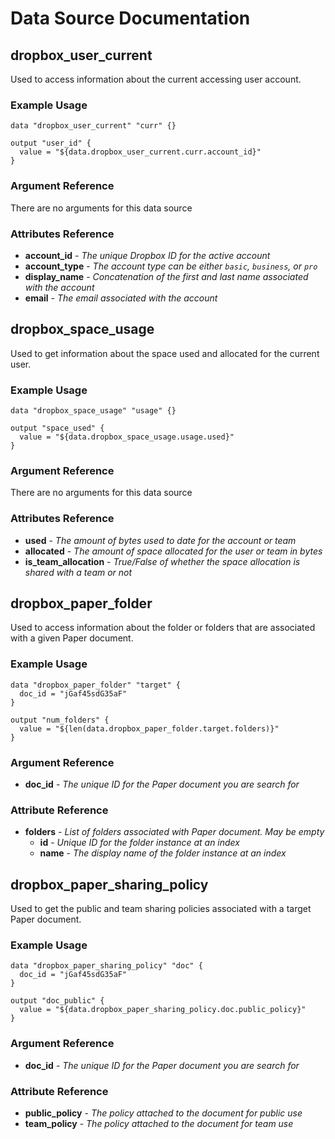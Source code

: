 # Data Source Documentation

## **dropbox_user_current**

Used to access information about the current accessing user account.

### Example Usage

```hcl
data "dropbox_user_current" "curr" {}

output "user_id" {
  value = "${data.dropbox_user_current.curr.account_id}"
}
```

### Argument Reference

There are no arguments for this data source

### Attributes Reference

* **account_id** - _The unique Dropbox ID for the active account_
* **account_type** - _The account type can be either `basic`, `business`, or `pro`_
* **display_name** - _Concatenation of the first and last name associated with the account_
* **email** - _The email associated with the account_

## **dropbox_space_usage**

Used to get information about the space used and allocated for the current user.

### Example Usage

```hcl
data "dropbox_space_usage" "usage" {}

output "space_used" {
  value = "${data.dropbox_space_usage.usage.used}"
}
```

### Argument Reference

There are no arguments for this data source

### Attributes Reference

* **used** - _The amount of bytes used to date for the account or team_
* **allocated** - _The amount of space allocated for the user or team in bytes_
* **is_team_allocation** - _True/False of whether the space allocation is shared with a team or not_

## **dropbox_paper_folder**

Used to access information about the folder or folders that are associated with a given Paper document.

### Example Usage

```hcl
data "dropbox_paper_folder" "target" {
  doc_id = "jGaf45sdG35aF"
}

output "num_folders" {
  value = "${len(data.dropbox_paper_folder.target.folders)}"
}
```

### Argument Reference

* **doc_id** - _The unique ID for the Paper document you are search for_

### Attribute Reference

* **folders** - _List of folders associated with Paper document. May be empty_
  * **id** - _Unique ID for the folder instance at an index_
  * **name** - _The display name of the folder instance at an index_

## **dropbox_paper_sharing_policy**

Used to get the public and team sharing policies associated with a target Paper document.

### Example Usage

```hcl
data "dropbox_paper_sharing_policy" "doc" {
  doc_id = "jGaf45sdG35aF"
}

output "doc_public" {
  value = "${data.dropbox_paper_sharing_policy.doc.public_policy}"
}
```

### Argument Reference

* **doc_id** - _The unique ID for the Paper document you are search for_

### Attribute Reference

* **public_policy** - _The policy attached to the document for public use_
* **team_policy** - _The policy attached to the document for team use_
